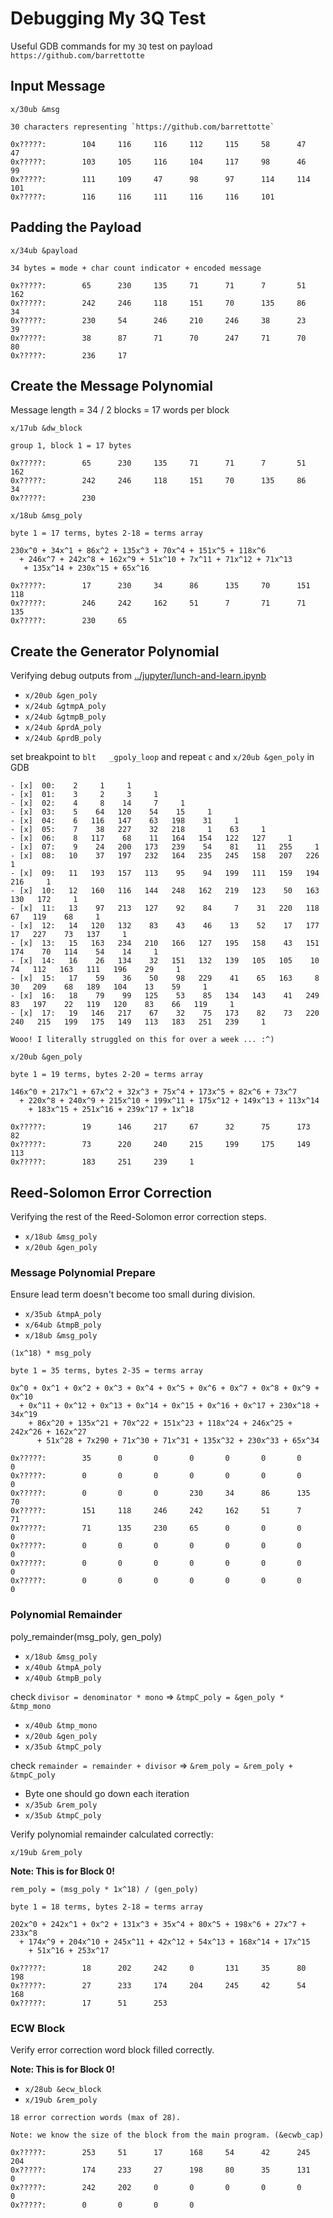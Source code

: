 # Debugging My 3Q Test

Useful GDB commands for my `3Q` test on payload `https://github.com/barrettotte`

## Input Message

`x/30ub &msg`

```
30 characters representing `https://github.com/barrettotte`

0x?????:        104     116     116     112     115     58      47      47
0x?????:        103     105     116     104     117     98      46      99
0x?????:        111     109     47      98      97      114     114     101
0x?????:        116     116     111     116     116     101
```

## Padding the Payload

`x/34ub &payload`

```
34 bytes = mode + char count indicator + encoded message

0x?????:        65      230     135     71      71      7       51      162
0x?????:        242     246     118     151     70      135     86      34
0x?????:        230     54      246     210     246     38      23      39
0x?????:        38      87      71      70      247     71      70      80
0x?????:        236     17
```

## Create the Message Polynomial

Message length = 34 / 2 blocks = 17 words per block

`x/17ub &dw_block`

```
group 1, block 1 = 17 bytes

0x?????:        65      230     135     71      71      7       51      162
0x?????:        242     246     118     151     70      135     86      34
0x?????:        230
```

`x/18ub &msg_poly`

```
byte 1 = 17 terms, bytes 2-18 = terms array

230x^0 + 34x^1 + 86x^2 + 135x^3 + 70x^4 + 151x^5 + 118x^6
  + 246x^7 + 242x^8 + 162x^9 + 51x^10 + 7x^11 + 71x^12 + 71x^13
   + 135x^14 + 230x^15 + 65x^16

0x?????:        17      230     34      86      135     70      151     118
0x?????:        246     242     162     51      7       71      71      135
0x?????:        230     65
```

## Create the Generator Polynomial

Verifying debug outputs from [../jupyter/lunch-and-learn.ipynb](../jupyter/lunch-and-learn.ipynb)

- `x/20ub &gen_poly`
- `x/24ub &gtmpA_poly`
- `x/24ub &gtmpB_poly`
- `x/24ub &prdA_poly`
- `x/24ub &prdB_poly`

set breakpoint to `blt   _gpoly_loop` and repeat `c` and `x/20ub &gen_poly` in GDB

```
- [x]  00:    2     1     1
- [x]  01:    3     2     3     1
- [x]  02:    4     8    14     7     1
- [x]  03:    5    64   120    54    15     1
- [x]  04:    6   116   147    63   198    31     1
- [x]  05:    7    38   227    32   218     1    63     1
- [x]  06:    8   117    68    11   164   154   122   127     1
- [x]  07:    9    24   200   173   239    54    81    11   255     1
- [x]  08:   10    37   197   232   164   235   245   158   207   226     1
- [x]  09:   11   193   157   113    95    94   199   111   159   194   216     1
- [x]  10:   12   160   116   144   248   162   219   123    50   163   130   172     1
- [x]  11:   13    97   213   127    92    84     7    31   220   118    67   119    68     1
- [x]  12:   14   120   132    83    43    46    13    52    17   177    17   227    73   137     1
- [x]  13:   15   163   234   210   166   127   195   158    43   151   174    70   114    54    14     1
- [x]  14:   16    26   134    32   151   132   139   105   105    10    74   112   163   111   196    29     1
- [x]  15:   17    59    36    50    98   229    41    65   163     8    30   209    68   189   104    13    59     1
- [x]  16:   18    79    99   125    53    85   134   143    41   249    83   197    22   119   120    83    66   119     1
- [x]  17:   19   146   217    67    32    75   173    82    73   220   240   215   199   175   149   113   183   251   239     1

Wooo! I literally struggled on this for over a week ... :^)
```

`x/20ub &gen_poly`

```
byte 1 = 19 terms, bytes 2-20 = terms array

146x^0 + 217x^1 + 67x^2 + 32x^3 + 75x^4 + 173x^5 + 82x^6 + 73x^7
  + 220x^8 + 240x^9 + 215x^10 + 199x^11 + 175x^12 + 149x^13 + 113x^14
    + 183x^15 + 251x^16 + 239x^17 + 1x^18

0x?????:        19      146     217     67      32      75      173     82
0x?????:        73      220     240     215     199     175     149     113
0x?????:        183     251     239     1
```

## Reed-Solomon Error Correction

Verifying the rest of the Reed-Solomon error correction steps.

- `x/18ub &msg_poly`
- `x/20ub &gen_poly`

### Message Polynomial Prepare

Ensure lead term doesn't become too small during division.

- `x/35ub &tmpA_poly`
- `x/64ub &tmpB_poly`
- `x/18ub &msg_poly`

```
(1x^18) * msg_poly

byte 1 = 35 terms, bytes 2-35 = terms array

0x^0 + 0x^1 + 0x^2 + 0x^3 + 0x^4 + 0x^5 + 0x^6 + 0x^7 + 0x^8 + 0x^9 + 0x^10
  + 0x^11 + 0x^12 + 0x^13 + 0x^14 + 0x^15 + 0x^16 + 0x^17 + 230x^18 + 34x^19 
    + 86x^20 + 135x^21 + 70x^22 + 151x^23 + 118x^24 + 246x^25 + 242x^26 + 162x^27 
      + 51x^28 + 7x290 + 71x^30 + 71x^31 + 135x^32 + 230x^33 + 65x^34

0x?????:        35      0       0       0       0       0       0       0
0x?????:        0       0       0       0       0       0       0       0
0x?????:        0       0       0       230     34      86      135     70
0x?????:        151     118     246     242     162     51      7       71
0x?????:        71      135     230     65      0       0       0       0
0x?????:        0       0       0       0       0       0       0       0
0x?????:        0       0       0       0       0       0       0       0
0x?????:        0       0       0       0       0       0       0       0
```

### Polynomial Remainder

poly_remainder(msg_poly, gen_poly)

- `x/18ub &msg_poly`
- `x/40ub &tmpA_poly`
- `x/40ub &tmpB_poly`

check `divisor = denominator * mono` => `&tmpC_poly = &gen_poly * &tmp_mono`

- `x/40ub &tmp_mono`
- `x/20ub &gen_poly`
- `x/35ub &tmpC_poly`

check `remainder = remainder + divisor` => `&rem_poly = &rem_poly + &tmpC_poly`

- Byte one should go down each iteration
- `x/35ub &rem_poly`
- `x/35ub &tmpC_poly`

Verify polynomial remainder calculated correctly:

`x/19ub &rem_poly`

**Note: This is for Block 0!**

```
rem_poly = (msg_poly * 1x^18) / (gen_poly)

byte 1 = 18 terms, bytes 2-18 = terms array

202x^0 + 242x^1 + 0x^2 + 131x^3 + 35x^4 + 80x^5 + 198x^6 + 27x^7 + 233x^8
  + 174x^9 + 204x^10 + 245x^11 + 42x^12 + 54x^13 + 168x^14 + 17x^15
    + 51x^16 + 253x^17

0x?????:        18      202     242     0       131     35      80      198
0x?????:        27      233     174     204     245     42      54      168
0x?????:        17      51      253
```

### ECW Block

Verify error correction word block filled correctly.

**Note: This is for Block 0!**

- `x/28ub &ecw_block`
- `x/19ub &rem_poly`

```
18 error correction words (max of 28).

Note: we know the size of the block from the main program. (&ecwb_cap)

0x?????:        253     51      17      168     54      42      245     204
0x?????:        174     233     27      198     80      35      131     0
0x?????:        242     202     0       0       0       0       0       0
0x?????:        0       0       0       0
```


